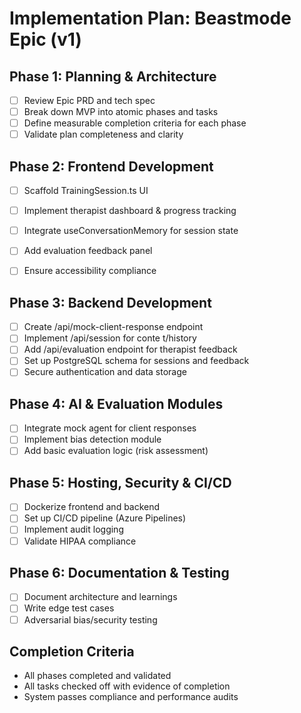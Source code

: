 # Implementation Plan: Beastmode Epic (v1)

## Phase 1: Planning & Architecture
- [ ] Review Epic PRD and tech spec
- [ ] Break down MVP into atomic phases and tasks
- [ ] Define measurable completion criteria for each phase
- [ ] Validate plan completeness and clarity

## Phase 2: Frontend Development
- [ ] Scaffold TrainingSession.ts  UI
- [ ] Implement therapist dashboard & progress tracking



- [ ] Integrate useConversationMemory for session state
- [ ] Add evaluation feedback panel
- [ ] Ensure accessibility compliance

## Phase 3: Backend Development
- [ ] Create /api/mock-client-response endpoint
- [ ] Implement /api/session for conte t/history
- [ ] Add /api/evaluation endpoint for therapist feedback
- [ ] Set up PostgreSQL schema for sessions and feedback
- [ ] Secure authentication and data storage

## Phase 4: AI & Evaluation Modules
- [ ] Integrate mock agent for client responses
- [ ] Implement bias detection module
- [ ] Add basic evaluation logic (risk assessment)

## Phase 5: Hosting, Security & CI/CD
- [ ] Dockerize frontend and backend
- [ ] Set up CI/CD pipeline (Azure Pipelines)
- [ ] Implement audit logging
- [ ] Validate HIPAA compliance

## Phase 6: Documentation & Testing
- [ ] Document architecture and learnings
- [ ] Write edge test cases
- [ ] Adversarial bias/security testing

## Completion Criteria
- All phases completed and validated
- All tasks checked off with evidence of completion
- System passes compliance and performance audits
